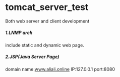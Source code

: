 # tomcat_server_test
Both web server and client development

##### 1.LNMP arch
include static and dynamic web page.

##### 2.JSP(Java Server Page)
domain name:www.aliali.online
IP:127.0.0.1
port:8080
